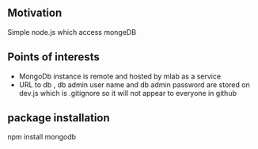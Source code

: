 <h2>Motivation</h2>
Simple node.js which access mongeDB

<h2>Points of interests</h2>
<ul>
<li>MongoDb instance is remote and hosted by mlab as a service</li>
<li>URL to db , db admin user name and db admin password are stored on dev.js which is .gitignore so it will not appear to everyone in github</li>
</ul>

<h2>package installation</h2>
npm install mongodb 